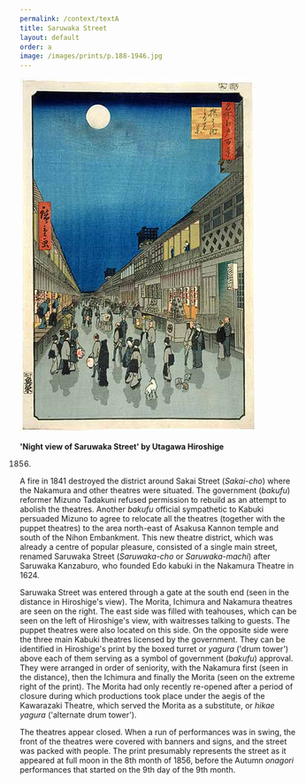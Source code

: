 ```yaml
---
permalink: /context/textA
title: Saruwaka Street
layout: default
order: a
image: /images/prints/p.188-1946.jpg
---
```

![Night view of Saruwaka Street by Utagawa Hiroshige](/images/prints/p.188-1946.jpg)  

**'Night view of Saruwaka Street' by Utagawa Hiroshige**

1856.


A fire in 1841 destroyed the district around Sakai Street (_Sakai-cho_) where the Nakamura and other theatres were situated. The government (_bakufu_) reformer Mizuno Tadakuni refused permission to rebuild as an attempt to abolish the theatres. Another _bakufu_ official sympathetic to Kabuki persuaded Mizuno to agree to relocate all the theatres (together with the puppet theatres) to the area north-east of Asakusa Kannon temple and south of the Nihon Embankment. This new theatre district, which was already a centre of popular pleasure, consisted of a single main street, renamed Saruwaka Street (_Saruwaka-cho_ or _Saruwaka-machi_) after Saruwaka Kanzaburo, who founded Edo kabuki in the Nakamura Theatre in 1624.

Saruwaka Street was entered through a gate at the south end (seen in the distance in Hiroshige's view). The Morita, Ichimura and Nakamura theatres are seen on the right.
 The east side was filled with teahouses, which can be seen on the left of Hiroshige's view, with waitresses talking to guests. The puppet theatres were also located on this side. On the opposite side were the three main Kabuki theatres licensed by the government. They can be identified in Hiroshige's print by the boxed turret or _yagura_ ('drum tower') above each of them serving as a symbol of government (_bakufu_) approval. They were arranged in order of seniority, with the Nakamura first (seen in the distance), then the Ichimura and finally the Morita (seen on the extreme right of the print). The Morita had only recently re-opened after a period of closure during which productions took place under the aegis of the Kawarazaki Theatre, which served the Morita as a substitute, or _hikae yagura_ ('alternate drum tower').

The theatres appear closed. When a run of performances was in swing, the front of the theatres were covered with banners and signs, and the street was packed with people. The print presumably represents the street as it appeared at full moon in the 8th month of 1856, before the Autumn _onagori_ performances that started on the 9th day of the 9th month.
